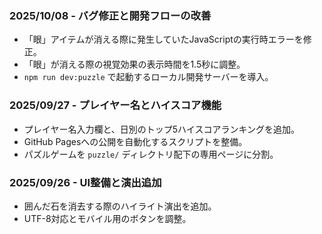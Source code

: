 ### 2025/10/08 - バグ修正と開発フローの改善

- 「眼」アイテムが消える際に発生していたJavaScriptの実行時エラーを修正。
- 「眼」が消える際の視覚効果の表示時間を1.5秒に調整。
- `npm run dev:puzzle` で起動するローカル開発サーバーを導入。

### 2025/09/27 - プレイヤー名とハイスコア機能

- プレイヤー名入力欄と、日別のトップ5ハイスコアランキングを追加。
- GitHub Pagesへの公開を自動化するスクリプトを整備。
- パズルゲームを `puzzle/` ディレクトリ配下の専用ページに分割。

### 2025/09/26 - UI整備と演出追加

- 囲んだ石を消去する際のハイライト演出を追加。
- UTF-8対応とモバイル用のボタンを調整。
